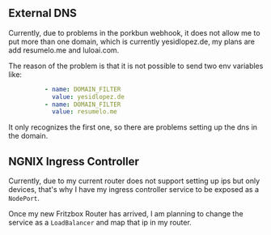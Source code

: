 
## External DNS

Currently, due to problems in the porkbun webhook, it does not allow me to put more than one domain, which is currently yesidlopez.de, my plans are add resumelo.me and luloai.com.

The reason of the problem is that it is not possible to send two env variables like:
```yaml
          - name: DOMAIN_FILTER
            value: yesidlopez.de
          - name: DOMAIN_FILTER
            value: resumelo.me
```
It only recognizes the first one, so there are problems setting up the dns in the domain.

## NGNIX Ingress Controller

Currently, due to my current router does not support setting up ips but only devices, that's why I have my ingress controller service to be exposed as a `NodePort`.

Once my new Fritzbox Router has arrived, I am planning to change the service as a `LoadBalancer` and map that ip in my router.


